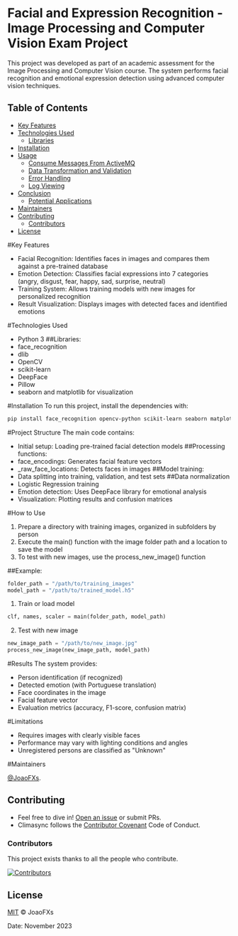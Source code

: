 # Facial and Expression Recognition - Image Processing and Computer Vision Exam Project
This project was developed as part of an academic assessment for the Image Processing and Computer Vision course. The system performs facial recognition and emotional expression detection using advanced computer vision techniques.
## Table of Contents

- [Key Features](#key-features)
- [Technologies Used](#technologies-used)
  - [Libraries](#libraries)
- [Installation](#installation)
- [Usage](#usage)
  - [Consume Messages From ActiveMQ](#consume-messages-from-activemq)
  - [Data Transformation and Validation](#data-transformation-and-validation)
  - [Error Handling](#error-handling)
  - [Log Viewing](#log-viewing)
- [Conclusion](#conclusion)
  - [Potential Applications](#potential-applications)
- [Maintainers](#maintainers)
- [Contributing](#contributing)
	- [Contributors](#contributors)
- [License](#license)
  
#Key Features
- Facial Recognition: Identifies faces in images and compares them against a pre-trained database
- Emotion Detection: Classifies facial expressions into 7 categories (angry, disgust, fear, happy, sad, surprise, neutral)
- Training System: Allows training models with new images for personalized recognition
- Result Visualization: Displays images with detected faces and identified emotions

#Technologies Used
- Python 3
##Libraries:
- face_recognition
- dlib
- OpenCV
- scikit-learn
- DeepFace
- Pillow
- seaborn and matplotlib for visualization

#Installation
To run this project, install the dependencies with:
```bash
pip install face_recognition opencv-python scikit-learn seaborn matplotlib deepface
```
#Project Structure
The main code contains:
- Initial setup: Loading pre-trained facial detection models
##Processing functions:
- face_encodings: Generates facial feature vectors
- _raw_face_locations: Detects faces in images
##Model training:
- Data splitting into training, validation, and test sets
##Data normalization
- Logistic Regression training
- Emotion detection: Uses DeepFace library for emotional analysis
- Visualization: Plotting results and confusion matrices

#How to Use
1. Prepare a directory with training images, organized in subfolders by person
2. Execute the main() function with the image folder path and a location to save the model
3. To test with new images, use the process_new_image() function

##Example:
```python
folder_path = "/path/to/training_images"
model_path = "/path/to/trained_model.h5"
```
1. Train or load model
```python
clf, names, scaler = main(folder_path, model_path)
```
2. Test with new image
```python
new_image_path = "/path/to/new_image.jpg"
process_new_image(new_image_path, model_path)
```
#Results
The system provides:
- Person identification (if recognized)
- Detected emotion (with Portuguese translation)
- Face coordinates in the image
- Facial feature vector
- Evaluation metrics (accuracy, F1-score, confusion matrix)

#Limitations
- Requires images with clearly visible faces
- Performance may vary with lighting conditions and angles
- Unregistered persons are classified as "Unknown"

#Maintainers

[@JoaoFXs](https://github.com/JoaoFXs).

## Contributing

- Feel free to dive in! [Open an issue](https://github.com/JoaoFXs/climasync/issues) or submit PRs.
- Climasync follows the [Contributor Covenant](http://contributor-covenant.org/version/1/3/0/) Code of Conduct.

### Contributors

This project exists thanks to all the people who contribute.

[![Contributors](https://contributors-img.web.app/image?repo=JoaoFXs/climasync)](https://github.com/JoaoFXs/climasync/graphs/contributors)


## License

[MIT](LICENSE) © JoaoFXs

Date: November 2023
